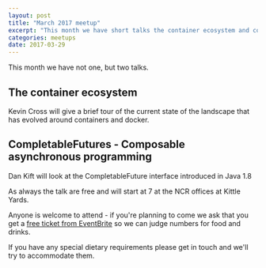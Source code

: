 ```yaml
---
layout: post
title: "March 2017 meetup"
excerpt: "This month we have short talks the container ecosystem and composable asynchronous programming"
categories: meetups 
date: 2017-03-29
---
```


This month we have not one, but two talks.

## The container ecosystem

Kevin Cross will give a brief tour of the current state of the landscape that has evolved around containers and docker.

## CompletableFutures - Composable asynchronous programming

Dan Kift will look at the CompletableFuture interface introduced in Java 1.8

As always the talk are free and will start at 7 at the NCR offices at Kittle Yards.

Anyone is welcome to attend - if you're planning to come we ask that you get a [free ticket from EventBrite](https://www.eventbrite.co.uk/e/edjug-android-security-tickets-31594476931) so we can judge numbers for food and drinks.

If you have any special dietary requirements please get in touch and we'll try to accommodate them.

